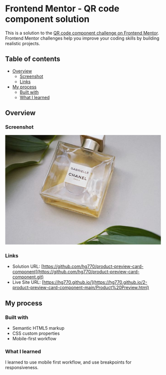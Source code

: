 # Frontend Mentor - QR code component solution

This is a solution to the [QR code component challenge on Frontend Mentor](https://www.frontendmentor.io/challenges/qr-code-component-iux_sIO_H). Frontend Mentor challenges help you improve your coding skills by building realistic projects. 

## Table of contents

- [Overview](#overview)
  - [Screenshot](#screenshot)
  - [Links](#links)
- [My process](#my-process)
  - [Built with](#built-with)
  - [What I learned](#what-i-learned)

## Overview

### Screenshot

![](./images/image-product-mobile.jpg)

### Links

- Solution URL: [https://github.com/hg770/product-preview-card-component](https://github.com/hg770/product-preview-card-component.git)
- Live Site URL: [https://hg770.github.io/](https://hg770.github.io/2-product-preview-card-component-main/Product%20Preview.html)

## My process

### Built with

- Semantic HTML5 markup
- CSS custom properties
- Mobile-first workflow

### What I learned

I learned to use mobile first workflow, and use breakpoints for responsiveness.
